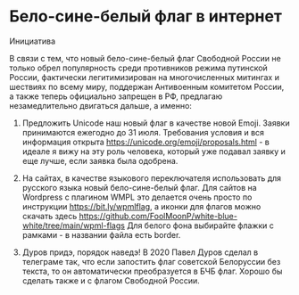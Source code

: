 # Бело-сине-белый флаг в интернет

Инициатива

В связи с тем, что новый бело-сине-белый флаг Свободной России не только обрел популярность среди противников режима путинской России, фактически легитимизирован на многочисленных митингах и шествиях по всему миру, поддержан Антивоенным комитетом России, а также теперь официально запрещен в РФ, предлагаю незамедлительно двигаться дальше, а именно:

1. Предложить Unicode наш новый флаг в качестве новой Emoji. Заявки принимаются ежегодно до 31 июля. Требования условия и вся информация открыта https://unicode.org/emoji/proposals.html - в идеале я вижу на эту роль человека, который уже подавал заявку и еще лучше, если заявка была одобрена.

2. На сайтах, в качестве языкового переключателя использовать для русского языка новый бело-сине-белый флаг. Для сайтов на Wordpress с плагином WMPL это делается очень просто по инструкции https://bit.ly/wpmlflag, а иконки для флагов можно скачать здесь https://github.com/FoolMoonP/white-blue-white/tree/main/wpml-flags Для белого фона выбирайте флажки с рамками - в названии файла есть border.

3. Дуров придэ, порядок наведэ! В 2020 Павел Дуров сделал в телеграме так, что если запостить флаг советской Белоруссии без текста, то он автоматически преобразуется в БЧБ флаг. Хорошо бы сделать также и с флагом Свободной России. 
